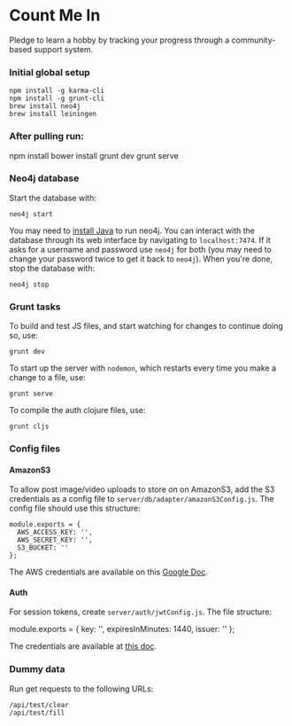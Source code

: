 # Count Me In

Pledge to learn a hobby by tracking your progress through a community-based support system.

### Initial global setup
```
npm install -g karma-cli
npm install -g grunt-cli
brew install neo4j
brew install leiningen
```

### After pulling run:
npm install
bower install
grunt dev
grunt serve

### Neo4j database

Start the database with:

```
neo4j start
```
You may need to [install Java](http://www.oracle.com/technetwork/java/javase/downloads/jdk8-downloads-2133151.html) to run neo4j.
You can interact with the database through its web interface by navigating to `localhost:7474`. If it asks for a username and password use `neo4j` for both (you may need to change your password twice to get it back to `neo4j`). When you're done, stop the database with:

```
neo4j stop
```

### Grunt tasks

To build and test JS files, and start watching for changes to continue doing so, use:

```
grunt dev
```

To start up the server with `nodemon`, which restarts every time you make a change to a file, use:

```
grunt serve
```

To compile the auth clojure files, use:

```
grunt cljs
```

### Config files

#### AmazonS3

To allow post image/video uploads to store on on AmazonS3, add the S3 credentials as a config file to `server/db/adapter/amazonS3Config.js`. The config file should use this structure:

```
module.exports = {
  AWS_ACCESS_KEY: '',
  AWS_SECRET_KEY: '',
  S3_BUCKET: ''
};
```

The AWS credentials are available on this [Google Doc](https://docs.google.com/document/d/1TzxPP-hfm_p5H_gI3S8qP4N8m2JUzrTRPdNRZmJhWXQ/edit).

#### Auth

For session tokens, create `server/auth/jwtConfig.js`. The file structure: 

module.exports = {
  key: '',
  expiresInMinutes: 1440,
  issuer: ''
};

The credentials are available at [this doc](https://docs.google.com/document/d/1Sd_zXhSkAJzQVhhoJR1OPg4nOuhhkvE5NguweNTEcsU/edit).

### Dummy data

Run get requests to the following URLs:

```
/api/test/clear
/api/test/fill
```



